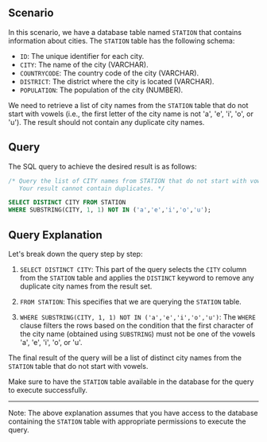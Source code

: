 ## Scenario
In this scenario, we have a database table named `STATION` that contains information about cities. The `STATION` table has the following schema:

- `ID`: The unique identifier for each city.
- `CITY`: The name of the city (VARCHAR).
- `COUNTRYCODE`: The country code of the city (VARCHAR).
- `DISTRICT`: The district where the city is located (VARCHAR).
- `POPULATION`: The population of the city (NUMBER).

We need to retrieve a list of city names from the `STATION` table that do not start with vowels (i.e., the first letter of the city name is not 'a', 'e', 'i', 'o', or 'u'). The result should not contain any duplicate city names.

## Query
The SQL query to achieve the desired result is as follows:

```sql
/* Query the list of CITY names from STATION that do not start with vowels.
   Your result cannot contain duplicates. */

SELECT DISTINCT CITY FROM STATION
WHERE SUBSTRING(CITY, 1, 1) NOT IN ('a','e','i','o','u');
```

## Query Explanation
Let's break down the query step by step:

1. `SELECT DISTINCT CITY`: This part of the query selects the `CITY` column from the `STATION` table and applies the `DISTINCT` keyword to remove any duplicate city names from the result set.

2. `FROM STATION`: This specifies that we are querying the `STATION` table.

3. `WHERE SUBSTRING(CITY, 1, 1) NOT IN ('a','e','i','o','u')`: The `WHERE` clause filters the rows based on the condition that the first character of the city name (obtained using `SUBSTRING`) must not be one of the vowels 'a', 'e', 'i', 'o', or 'u'.

The final result of the query will be a list of distinct city names from the `STATION` table that do not start with vowels.

Make sure to have the `STATION` table available in the database for the query to execute successfully.

---

Note: The above explanation assumes that you have access to the database containing the `STATION` table with appropriate permissions to execute the query.